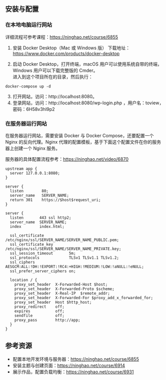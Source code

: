 ## 安装与配置

### 在本地电脑运行网站

详细流程可参考课程：https://ninghao.net/course/6855

1. 安装 Docker Desktop（Mac 或 Windows 版）
下载地址：https://www.docker.com/products/docker-desktop

2. 启动 Docker Desktop，打开终端，macOS 用户可以使用系统自带的终端，Windows 用户可以下载完整版的 Cmder。  
进入到这个项目所在的目录，然后执行：
```
docker-compose up -d
```
3. 打开网站，访问：http://localhost:8080。
4. 登录网站，访问：http://localhost:8080/wp-login.php ，用户名：toview，密码：6H58v3hl9p2

### 在服务器运行网站

在服务器运行网站，需要安装 Docker 与 Docker Compose，还要配置一个 Nginx 的反向代理。Nginx 代理的配置模板，基于下面这个配置文件在你的服务器上创建一个 Nginx 服务。

服务器的具体配置流程参考：https://ninghao.net/video/6870

```
upstream app {
  server 127.0.0.1:8080;
}

server {
  listen        80;
  server_name   SERVER_NAME;
  return 301    https://$host$request_uri;
}

server {
  listen       443 ssl http2;
  server_name  SERVER_NAME;
  index        index.html;

  ssl_certificate           /etc/nginx/ssl/SERVER_NAME/SERVER_NAME_PUBLIC.pem;
  ssl_certificate_key       /etc/nginx/ssl/SERVER_NAME/SERVER_NAME_PRIVATE.key;
  ssl_session_timeout       5m;
  ssl_protocols             TLSv1 TLSv1.1 TLSv1.2;
  ssl_ciphers               AESGCM:ALL:!DH:!EXPORT:!RC4:+HIGH:!MEDIUM:!LOW:!aNULL:!eNULL;
  ssl_prefer_server_ciphers on;

  location / {
    proxy_set_header  X-Forwarded-Host $host;
    proxy_set_header  X-Forwarded-Proto $scheme;
    proxy_set_header  X-Real-IP  $remote_addr;
    proxy_set_header  X-Forwarded-For $proxy_add_x_forwarded_for;
    proxy_set_header  Host $http_host;
    proxy_redirect    off;
    expires           off;
    sendfile          off;
    proxy_pass        http://app;
  }
}
```

## 参考资源

- 配置本地开发环境与服务器：https://ninghao.net/course/6855
- 安装主题与创建页面：https://ninghao.net/course/6914
- 展示作品，配置负载均衡：https://ninghao.net/course/6931
